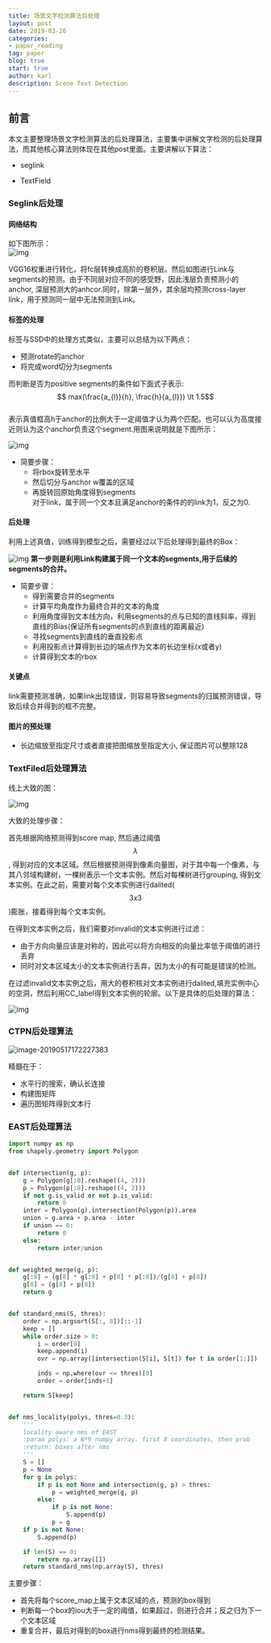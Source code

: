 ```yaml
---
title: 场景文字检测算法后处理
layout: post
date: 2019-03-26
categories: 
- paper_reading
tag: paper
blog: true
start: true
author: karl
description: Scene Text Detection
---
```


## 前言  
本文主要整理场景文字检测算法的后处理算法，主要集中讲解文字检测的后处理算法，而其他核心算法则体现在其他post里面。主要讲解以下算法：  

- seglink

- TextField

  

### Seglink后处理  
#### 网络结构  

如下图所示：  
![img](../downloads/tm/Jietu20190326-143440@2x.jpg)  

VGG16权重进行转化，将fc层转换成高阶的卷积层。然后如图进行Link与segments的预测。由于不同层对应不同的感受野，因此浅层负责预测小的anchor, 深层预测大的anhcor.同时，除第一层外，其余层均预测cross-layer link，用于预测同一层中无法预测到Link。

#### 标签的处理  

标签与SSD中的处理方式类似，主要可以总结为以下两点：  
- 预测rotate的anchor
- 将完成word切分为segments

而判断是否为positive segments的条件如下面式子表示: 
$$ max(\frac{a_{l}}{h}, \frac{h}{a_{l}}) \lt 1.5$$  
表示真值框高h于anchor的比例大于一定阈值才认为两个匹配。也可以认为高度接近则认为这个anchor负责这个segment.用图来说明就是下图所示：  

![img](../downloads/tm/Jietu20190326-151452@2x.jpg)  

- 简要步骤：
    - 将rbox旋转至水平
    - 然后切分与anchor w覆盖的区域
    - 再旋转回原始角度得到segments  
对于link，属于同一个文本且满足anchor的条件的的link为1，反之为0.

#### 后处理 
利用上述真值，训练得到模型之后，需要经过以下后处理得到最终的Box：

![img](../downloads/tm/Jietu20190326-152427@2x.jpg)
**第一步则是利用Link构建属于同一个文本的segments,用于后续的segments的合并。**
- 简要步骤：
    - 得到需要合并的segments
    - 计算平均角度作为最终合并的文本的角度
    - 利用角度得到文本线方向，利用segments的点与已知的直线斜率，得到直线的Bias(保证所有segments的点到直线的距离最近)
    - 寻找segments到直线的垂直投影点
    - 利用投影点计算得到长边的端点作为文本的长边坐标(x或者y)
    - 计算得到文本的rbox  

#### 关键点

link需要预测准确，如果link出现错误，则容易导致segments的归属预测错误，导致后续合并得到的框不完整。  

#### 图片的预处理  
- 长边缩放至指定尺寸或者直接把图缩放至指定大小, 保证图片可以整除128



### TextFiled后处理算法  

线上大致的图： 

![img](../downloads/zzj/Jietu20190422-134600@2x.jpg)

大致的处理步骤：

首先根据网络预测得到score map, 然后通过阈值$$ \lambda $$, 得到对应的文本区域。然后根据预测得到像素向量图，对于其中每一个像素，与其八邻域构建树，一棵树表示一个文本实例。然后对每棵树进行grouping, 得到文本实例。在此之前，需要对每个文本实例进行dalited($$3x3$$)膨胀，接着得到每个文本实例。

在得到文本实例之后，我们需要对invalid的文本实例进行过滤：

- 由于方向向量应该是对称的，因此可以将方向相反的向量比率低于阈值的进行丢弃
- 同时对文本区域太小的文本实例进行丢弃，因为太小的有可能是错误的检测。

在过滤invalid文本实例之后，用大的卷积核对文本实例进行dalited,填充实例中心的空洞，然后利用CC_label得到文本实例的轮廓。以下是具体的后处理的算法：  

![img](../downloads/zzj/Jietu20190422-135618@2x.jpg)

### CTPN后处理算法  

![image-20190517172227383](../downloads/poster/ctpn.jpg)

精髓在于：

- 水平行的搜索，确认长连接
- 构建图矩阵
- 遍历图矩阵得到文本行

### EAST后处理算法



```python
import numpy as np
from shapely.geometry import Polygon


def intersection(g, p):
    g = Polygon(g[:8].reshape((4, 2)))
    p = Polygon(p[:8].reshape((4, 2)))
    if not g.is_valid or not p.is_valid:
        return 0
    inter = Polygon(g).intersection(Polygon(p)).area
    union = g.area + p.area - inter
    if union == 0:
        return 0
    else:
        return inter/union


def weighted_merge(g, p):
    g[:8] = (g[8] * g[:8] + p[8] * p[:8])/(g[8] + p[8])
    g[8] = (g[8] + p[8])
    return g


def standard_nms(S, thres):
    order = np.argsort(S[:, 8])[::-1]
    keep = []
    while order.size > 0:
        i = order[0]
        keep.append(i)
        ovr = np.array([intersection(S[i], S[t]) for t in order[1:]])

        inds = np.where(ovr <= thres)[0]
        order = order[inds+1]

    return S[keep]


def nms_locality(polys, thres=0.3):
    '''
    locality aware nms of EAST
    :param polys: a N*9 numpy array. first 8 coordinates, then prob
    :return: boxes after nms
    '''
    S = []
    p = None
    for g in polys:
        if p is not None and intersection(g, p) > thres:
            p = weighted_merge(g, p)
        else:
            if p is not None:
                S.append(p)
            p = g
    if p is not None:
        S.append(p)

    if len(S) == 0:
        return np.array([])
    return standard_nms(np.array(S), thres)

```

主要步骤：

- 首先将每个score_map上属于文本区域的点，预测的box得到
- 判断每一个box的iou大于一定的阈值，如果超过，则进行合并；反之归为下一个文本区域
- 重复合并，最后对得到的box进行nms得到最终的检测结果。